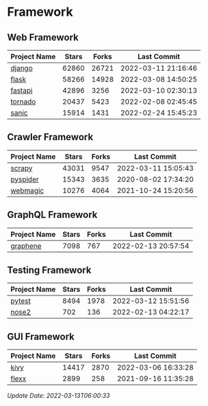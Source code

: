 # Framework

## Web Framework
| Project Name | Stars | Forks | Last Commit |
| ------------ | ----- | ----- | ----------- |
| [django](https://github.com/django/django) | 62860 | 26721 | 2022-03-11 21:16:46 |
| [flask](https://github.com/pallets/flask) | 58266 | 14928 | 2022-03-08 14:50:25 |
| [fastapi](https://github.com/tiangolo/fastapi) | 42896 | 3256 | 2022-03-10 02:30:13 |
| [tornado](https://github.com/tornadoweb/tornado) | 20437 | 5423 | 2022-02-08 02:45:45 |
| [sanic](https://github.com/sanic-org/sanic) | 15914 | 1431 | 2022-02-24 15:45:23 |

## Crawler Framework
| Project Name | Stars | Forks | Last Commit |
| ------------ | ----- | ----- | ----------- |
| [scrapy](https://github.com/scrapy/scrapy) | 43031 | 9547 | 2022-03-11 15:05:43 |
| [pyspider](https://github.com/binux/pyspider) | 15343 | 3635 | 2020-08-02 17:34:20 |
| [webmagic](https://github.com/code4craft/webmagic) | 10276 | 4064 | 2021-10-24 15:20:56 |

## GraphQL Framework
| Project Name | Stars | Forks | Last Commit |
| ------------ | ----- | ----- | ----------- |
| [graphene](https://github.com/graphql-python/graphene) | 7098 | 767 | 2022-02-13 20:57:54 |

## Testing Framework
| Project Name | Stars | Forks | Last Commit |
| ------------ | ----- | ----- | ----------- |
| [pytest](https://github.com/pytest-dev/pytest) | 8494 | 1978 | 2022-03-12 15:51:56 |
| [nose2](https://github.com/nose-devs/nose2) | 702 | 136 | 2022-02-13 04:22:17 |

## GUI Framework
| Project Name | Stars | Forks | Last Commit |
| ------------ | ----- | ----- | ----------- |
| [kivy](https://github.com/kivy/kivy) | 14417 | 2870 | 2022-03-06 16:33:28 |
| [flexx](https://github.com/flexxui/flexx) | 2899 | 258 | 2021-09-16 11:35:28 |

*Update Date: 2022-03-13T06:00:33*
